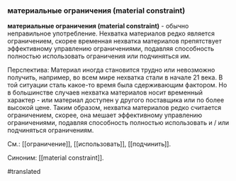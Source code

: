 ### материальные ограничения (material constraint)

**материальные ограничения (material constraint)** - обычно неправильное употребление. Нехватка материалов редко является ограничением, скорее временная нехватка материалов препятствует эффективному управлению ограничениями, подавляя способность полностью использовать ограничения или подчиняться им.

Перспектива: Материал иногда становится трудно или невозможно получить, например, во всем мире нехватка стали в начале 21 века. В той ситуации сталь какое-то время была сдерживающим фактором. Но в большинстве случаев нехватка материалов носит временный характер - или материал доступен у другого поставщика или по более высокой цене. Таким образом, нехватка материалов редко считается ограничением, скорее, она мешает эффективному управлению ограничениями, подавляя способность полностью использовать и / или подчиняться ограничениям.

См.: [[ограничение]], [[использовать]], [[подчинить]].

Синоним: [[material constraint]].

#translated
